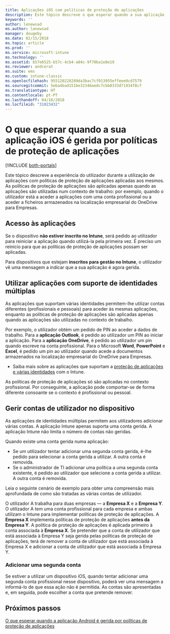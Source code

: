 ```yaml
---
title: Aplicações iOS com políticas de proteção de aplicações
description: Este tópico descreve o que esperar quando a sua aplicação iOS é gerida por políticas de proteção de aplicações.
keywords: ''
author: lenewsad
ms.author: lanewsad
manager: dougeby
ms.date: 02/15/2018
ms.topic: article
ms.prod: ''
ms.service: microsoft-intune
ms.technology: ''
ms.assetid: b57e6525-b57c-4cb4-a84c-9f70ba1e8e19
ms.reviewer: andcerat
ms.suite: ems
ms.custom: intune-classic
ms.openlocfilehash: 955120228289da3bac7cf013955effeee0cd7579
ms.sourcegitcommit: 5eba4bad151be32346aedc7cbb0333d71934f8cf
ms.translationtype: HT
ms.contentlocale: pt-PT
ms.lasthandoff: 04/16/2018
ms.locfileid: "31023432"
---
```

# <a name="what-to-expect-when-your-ios-app-is-managed-by-app-protection-policies"></a>O que esperar quando a sua aplicação iOS é gerida por políticas de proteção de aplicações

[!INCLUDE [both-portals](./includes/note-for-both-portals.md)]

 Este tópico descreve a experiência do utilizador durante a utilização de aplicações com políticas de proteção de aplicações aplicadas aos mesmos. As políticas de proteção de aplicações são aplicadas apenas quando as aplicações são utilizadas num contexto de trabalho: por exemplo, quando o utilizador está a aceder a aplicações com uma conta profissional ou a aceder a ficheiros armazenados na localização empresarial do OneDrive para Empresas.

##  <a name="access-apps"></a>Acesso às aplicações

Se o dispositivo **não estiver inscrito no Intune**, será pedido ao utilizador para reiniciar a aplicação quando utilizá-la pela primeira vez. É preciso um reinício para que as políticas de proteção de aplicações possam ser aplicadas.

<!--- The following screenshot from the Skype app illustrates this restart request: --->


<!---  ![Screenshot of the iOS device showing PIN prompt](../media/appmanagement/iOS_AppPINPrompt.png) --->

Para dispositivos que estejam **inscritos para gestão no Intune**, o utilizador vê uma mensagem a indicar que a sua aplicação é agora gerida.

##  <a name="use-apps-with-multi-identity-support"></a>Utilizar aplicações com suporte de identidades múltiplas

As aplicações que suportam várias identidades permitem-lhe utilizar contas diferentes (profissionais e pessoais) para aceder às mesmas aplicações, enquanto as políticas de proteção de aplicações são aplicadas apenas quando as aplicações são utilizadas no contexto de trabalho.  

Por exemplo, o utilizador obtém um pedido de PIN ao aceder a dados de trabalho. Para a **aplicação Outlook**, é pedido ao utilizador um PIN ao iniciar a aplicação. Para a **aplicação OneDrive**, é pedido ao utilizador um pin quando escreve na conta profissional.  Para o Microsoft **Word**, **PowerPoint** e **Excel**, é pedido um pin ao utilizador quando acede a documentos armazenados na localização empresarial do OneDrive para Empresas.

- Saiba mais sobre as aplicações que suportam a [proteção de aplicações e várias identidades](https://www.microsoft.com/cloud-platform/microsoft-intune-apps) com o Intune.

As políticas de proteção de aplicações só são aplicadas no contexto profissional. Por conseguinte, a aplicação pode comportar-se de forma diferente consoante se o contexto é profissional ou pessoal.

##  <a name="manage-user-accounts-on-the-device"></a>Gerir contas de utilizador no dispositivo

As aplicações de identidades múltiplas permitem aos utilizadores adicionar várias contas.  A aplicação Intune apenas suporta uma conta gerida.  A aplicação Intune não limita o número de contas não geridas.

Quando existe uma conta gerida numa aplicação:
*   Se um utilizador tentar adicionar uma segunda conta gerida, é-lhe pedido para selecionar a conta gerida a utilizar.  A outra conta é removida.
*   Se o administrador de TI adicionar uma política a uma segunda conta existente, é pedido ao utilizador que selecione a conta gerida a utilizar.  A outra conta é removida.

Leia o seguinte cenário de exemplo para obter uma compreensão mais aprofundada de como são tratadas as várias contas de utilizador.

O utilizador A trabalha para duas empresas — a **Empresa X** e a **Empresa Y**. O utilizador A tem uma conta profissional para cada empresa e ambas utilizam o Intune para implementar políticas de proteção de aplicações. A **Empresa X** implementa políticas de proteção de aplicações **antes da** **Empresa Y**. A política de proteção de aplicações é aplicada primeiro à conta associada à **Empresa X**. Se pretender que a conta de utilizador que está associada à Empresa Y seja gerida pelas políticas de proteção de aplicações, terá de remover a conta de utilizador que está associada à Empresa X e adicionar a conta de utilizador que está associada à Empresa Y.

### <a name="add-a-second-account"></a>Adicionar uma segunda conta

Se estiver a utilizar um dispositivo iOS, quando tentar adicionar uma segunda conta profissional nesse dispositivo, poderá ver uma mensagem a informá-lo de que essa ação não é permitida. As contas são apresentadas e, em seguida, pode escolher a conta que pretende remover.

## <a name="next-steps"></a>Próximos passos
[O que esperar quando a aplicação Android é gerida por políticas de proteção de aplicações](end-user-mam-apps-android.md)
